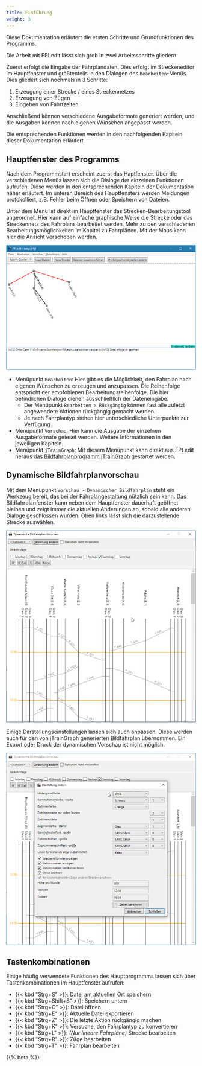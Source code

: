 ```yaml
---
title: Einführung
weight: 3
---
```


Diese Dokumentation erläutert die ersten Schritte und Grundfunktionen des Programms.

Die Arbeit mit FPLedit lässt sich grob in zwei Arbeitsschritte gliedern:

Zuerst erfolgt die Eingabe der Fahrplandaten. Dies erfolgt im Streckeneditor im Hauptfenster und größtenteils in den Dialogen des `Bearbeiten`-Menüs. Dies gliedert sich nochmals in 3 Schritte:

1. Erzeugung einer Strecke / eines Streckennetzes
2. Erzeugung von Zügen
3. Eingeben von Fahrtzeiten

Anschließend können verschiedene Ausgabeformate generiert werden, und die Ausgaben können nach eigenen Wünschen angepasst werden.

Die entsprechenden Funktionen werden in den nachfolgenden Kapiteln dieser Dokumentation erläutert.

## Hauptfenster des Programms

Nach dem Programmstart erscheint zuerst das Haptfenster. Über die verschiedenen Menüs lassen sich die Dialoge der einzelnen Funktionen aufrufen. Diese werden in den entsprechenden Kapiteln der Dokumentation näher erläutert. Im unteren Bereich des Hauptfensters werden Meldungen protokolliert, z.B. Fehler beim Öffnen oder Speichern von Dateien.

Unter dem Menü ist direkt im Hauptfenster das Strecken-Bearbeitungstool angeordnet. Hier kann auf einfache graphische Weise die Strecke oder das Streckennetz des Fahrplans bearbeitet werden. Mehr zu den verschiedenen Bearbeitungsmöglichkeiten im Kapitel zu Fahrplänen. Mit der Maus kann hier die Ansicht verschoben werden.

![Hauptfenster nach einigen Aktionen](hauptfenster.png)

* Menüpunkt `Bearbeiten`: Hier gibt es die Möglichkeit, den Fahrplan nach eigenen Wünschen zu erzeugen und anzupassen. Die Reihenfolge entspricht der empfohlenen Bearbeitungsreihenfolge. Die hier befindlichen Dialoge dienen ausschließlich der Dateneingabe.
    * Der Menüpunkt `Bearbeiten > Rückgängig` können fast alle zuletzt angewendete Aktionen rückgängig gemacht werden.
    * Je nach Fahrplantyp stehen hier unterschiedliche Unterpunkte zur Verfügung.
* Menüpunkt `Vorschau`: Hier kann die Ausgabe der einzelnen Ausgabeformate geteset werden. Weitere Informationen in den jeweiligen Kapiteln.
* Menüpunkt `jTrainGraph`: Mit diesem Menüpunkt kann direkt aus FPLedit heraus [das Bildfahrplanprogramm jTrainGraph](../bildfahrplaene) gestartet werden.

## Dynamische Bildfahrplanvorschau
Mit dem Menüpunkt `Vorschau > Dynamischer Bildfahrplan` steht ein Werkzeug bereit, das bei der Fahrplangestaltung nützlich sein kann. Das Bildfahrplanfenster kann neben dem Hauptfenster dauerhaft geöffnet bleiben und zeigt immer die aktuellen Änderungen an, sobald alle anderen Dialoge geschlossen wurden. Oben links lässt sich die darzustellende Strecke auswählen.

![Dynamische Bildfahrplanvorschau](dynamische-vorschau.png)

Einige Darstellungseinstellungen lassen sich auch anpassen. Diese werden auch für den von jTrainGraph generierten Bildfahrplan übernommen. Ein Export oder Druck der dynamischen Vorschau ist nicht möglich.

![Dynamische Bildfahrplaneinstellungen](dynamische-einstellungen.png)

<!-- TODO: virtuelle Strecken -->

## Tastenkombinationen

Einige häufig verwendete Funktionen des Hauptprogramms lassen sich über Tastenkombinationen im Hauptfenster aufrufen:

* {{< kbd "Strg+S" >}}: Datei am aktuellen Ort speichern
* {{< kbd "Strg+Shift+S" >}}: Speichern untern
* {{< kbd "Strg+O" >}}: Datei öffnen
* {{< kbd "Strg+E" >}}: Aktuelle Datei exportieren
* {{< kbd "Strg+Z" >}}: Die letzte Aktion rückgängig machen
* {{< kbd "Strg+K" >}}: Versuche, den Fahrplantyp zu konvertieren
* {{< kbd "Strg+L" >}}: *(Nur lineare Fahrpläne)* Strecke bearbeiten
* {{< kbd "Strg+R" >}}: Züge bearbeiten
* {{< kbd "Strg+T" >}}: Fahrplan bearbeiten

{{% beta %}}
